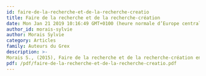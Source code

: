 ```yaml
---
id: faire-de-la-recherche-et-de-la-recherche-creatio
title: Faire de la recherche et de la recherche-création
date: Mon Jan 21 2019 10:16:49 GMT+0100 (heure normale d’Europe centrale)
author_id: morais-sylvie
author: Morais Sylvie
category: Articles
family: Auteurs du Grex
description: >-
Morais S., (2015), Faire de la recherche et de la recherche-création en première personne, Expliciter n°106, p. 17-27.  
pdf: /pdf/faire-de-la-recherche-et-de-la-recherche-creatio.pdf
---
```

